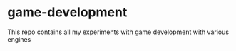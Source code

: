 # game-development
This repo contains all my experiments with game development with various engines
